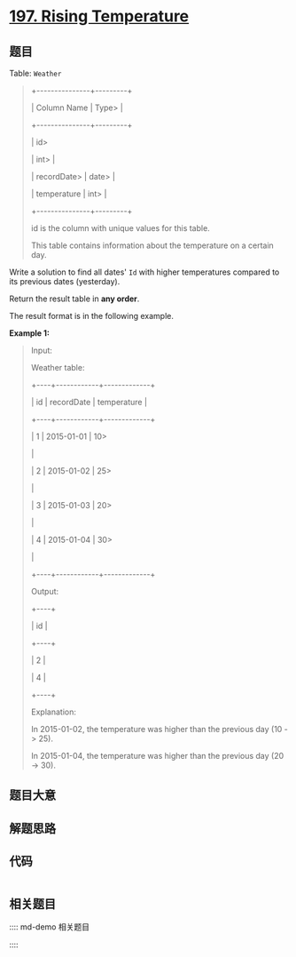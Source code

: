 # [197. Rising Temperature](https://leetcode.com/problems/rising-temperature/)

## 题目

Table: `Weather`

> 
> 
> 
> 
> 
> +---------------+---------+
> 
> | Column Name   | Type> 
> |
> 
> +---------------+---------+
> 
> | id> 
> > 
> > 
> | int> 
>  |
> 
> | recordDate> 
> | date> 
> |
> 
> | temperature   | int> 
>  |
> 
> +---------------+---------+
> 
> id is the column with unique values for this table.
> 
> This table contains information about the temperature on a certain day.
> 
> 



Write a solution to find all dates' `Id` with higher temperatures compared to
its previous dates (yesterday).

Return the result table in **any order**.

The result format is in the following example.



**Example 1:**

> Input: 
> 
> Weather table:
> 
> +----+------------+-------------+
> 
> | id | recordDate | temperature |
> 
> +----+------------+-------------+
> 
> | 1  | 2015-01-01 | 10> 
> > 
>   |
> 
> | 2  | 2015-01-02 | 25> 
> > 
>   |
> 
> | 3  | 2015-01-03 | 20> 
> > 
>   |
> 
> | 4  | 2015-01-04 | 30> 
> > 
>   |
> 
> +----+------------+-------------+
> 
> Output: 
> 
> +----+
> 
> | id |
> 
> +----+
> 
> | 2  |
> 
> | 4  |
> 
> +----+
> 
> Explanation: 
> 
> In 2015-01-02, the temperature was higher than the previous day (10 -> 25).
> 
> In 2015-01-04, the temperature was higher than the previous day (20 -> 30).
> 
> 


## 题目大意

## 解题思路

## 代码

```javascript

```

## 相关题目

:::: md-demo 相关题目

::::
